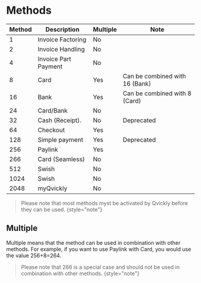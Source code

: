 # Methods

| Method  | Description          | Multiple | Note                           |
|---------|----------------------|----------|--------------------------------|
| 1       | Invoice Factoring    | No       |                                |
| 2       | Invoice Handling     | No       |                                |
| 4       | Invoice Part Payment | No       |                                |
| 8       | Card                 | Yes      | Can be combined with 16 (Bank) |
| 16      | Bank                 | Yes      | Can be combined with 8 (Card)  |
| 24      | Card/Bank            | No       |                                |
| 32      | Cash (Receipt).      | No       | Deprecated                     |
| 64      | Checkout             | Yes      |                                |
| 128     | Simple payment       | Yes      | Deprecated                     |
| 256     | Paylink              | Yes      |                                |
| 266     | Card (Seamless)      | No       |                                |
| 512     | Swish                | No       |                                |
| 1024    | Swish                | No       |                                |
| 2048    | myQvickly            | No       |                                |

> Please note that most methods myst be activated by Qvickly before they can be used.
> {style="note"}

## Multiple
Multiple means that the method can be used in combination with other methods. For example, if you want to use Paylink with Card, you would use the value 256+8=264.

> Please note that 266 is a special case and should not be used in combination with other methods.
{style="note"}